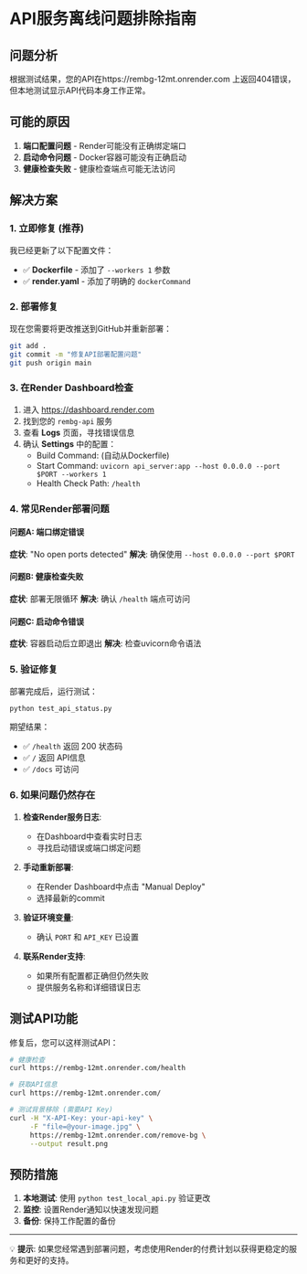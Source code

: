 # API服务离线问题排除指南

## 问题分析

根据测试结果，您的API在https://rembg-12mt.onrender.com 上返回404错误，但本地测试显示API代码本身工作正常。

## 可能的原因

1. **端口配置问题** - Render可能没有正确绑定端口
2. **启动命令问题** - Docker容器可能没有正确启动
3. **健康检查失败** - 健康检查端点可能无法访问

## 解决方案

### 1. 立即修复 (推荐)

我已经更新了以下配置文件：

- ✅ **Dockerfile** - 添加了 `--workers 1` 参数
- ✅ **render.yaml** - 添加了明确的 `dockerCommand`

### 2. 部署修复

现在您需要将更改推送到GitHub并重新部署：

```bash
git add .
git commit -m "修复API部署配置问题"
git push origin main
```

### 3. 在Render Dashboard检查

1. 进入 https://dashboard.render.com
2. 找到您的 `rembg-api` 服务
3. 查看 **Logs** 页面，寻找错误信息
4. 确认 **Settings** 中的配置：
   - Build Command: (自动从Dockerfile)
   - Start Command: `uvicorn api_server:app --host 0.0.0.0 --port $PORT --workers 1`
   - Health Check Path: `/health`

### 4. 常见Render部署问题

#### 问题A: 端口绑定错误
**症状**: "No open ports detected"
**解决**: 确保使用 `--host 0.0.0.0 --port $PORT`

#### 问题B: 健康检查失败
**症状**: 部署无限循环
**解决**: 确认 `/health` 端点可访问

#### 问题C: 启动命令错误
**症状**: 容器启动后立即退出
**解决**: 检查uvicorn命令语法

### 5. 验证修复

部署完成后，运行测试：

```bash
python test_api_status.py
```

期望结果：
- ✅ `/health` 返回 200 状态码
- ✅ `/` 返回 API信息
- ✅ `/docs` 可访问

### 6. 如果问题仍然存在

1. **检查Render服务日志**:
   - 在Dashboard中查看实时日志
   - 寻找启动错误或端口绑定问题

2. **手动重新部署**:
   - 在Render Dashboard中点击 "Manual Deploy"
   - 选择最新的commit

3. **验证环境变量**:
   - 确认 `PORT` 和 `API_KEY` 已设置

4. **联系Render支持**:
   - 如果所有配置都正确但仍然失败
   - 提供服务名称和详细错误日志

## 测试API功能

修复后，您可以这样测试API：

```bash
# 健康检查
curl https://rembg-12mt.onrender.com/health

# 获取API信息
curl https://rembg-12mt.onrender.com/

# 测试背景移除 (需要API Key)
curl -H "X-API-Key: your-api-key" \
     -F "file=@your-image.jpg" \
     https://rembg-12mt.onrender.com/remove-bg \
     --output result.png
```

## 预防措施

1. **本地测试**: 使用 `python test_local_api.py` 验证更改
2. **监控**: 设置Render通知以快速发现问题
3. **备份**: 保持工作配置的备份

---

💡 **提示**: 如果您经常遇到部署问题，考虑使用Render的付费计划以获得更稳定的服务和更好的支持。 